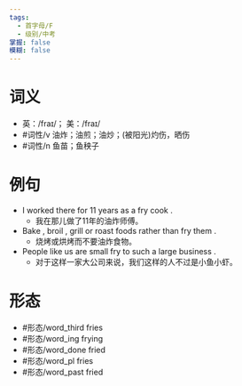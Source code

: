 ```yaml
---
tags:
  - 首字母/F
  - 级别/中考
掌握: false
模糊: false
---
```

# 词义
- 英：/fraɪ/； 美：/fraɪ/
- #词性/v  油炸；油煎；油炒；(被阳光)灼伤，晒伤
- #词性/n  鱼苗；鱼秧子
# 例句
- I worked there for 11 years as a fry cook .
	- 我在那儿做了11年的油炸师傅。
- Bake , broil , grill or roast foods rather than fry them .
	- 烧烤或烘烤而不要油炸食物。
- People like us are small fry to such a large business .
	- 对于这样一家大公司来说，我们这样的人不过是小鱼小虾。
# 形态
- #形态/word_third fries
- #形态/word_ing frying
- #形态/word_done fried
- #形态/word_pl fries
- #形态/word_past fried
